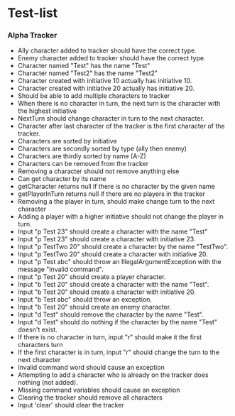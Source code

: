 # Test-list
### Alpha Tracker
- Ally character added to tracker should have the correct type.
- Enemy character added to tracker should have the correct type.
- Character named "Test" has the name "Test"
- Character named "Test2" has the name "Test2"
- Character created with initiative 10 actually has initiative 10.
- Character created with initiative 20 actually has initiative 20.
- Should be able to add multiple characters to tracker
- When there is no character in turn, the next turn is the character with the highest initiative
- NextTurn should change character in turn to the next character.
- Character after last character of the tracker is the first character of the tracker.
- Characters are sorted by initiative
- Characters are secondly sorted by type (ally then enemy)
- Characters are thirdly sorted by name (A-Z)
- Characters can be removed from the tracker
- Removing a character should not remove anything else
- Can get character by its name
- getCharacter returns null if there is no character by the given name
- getPlayerInTurn returns null if there are no players in the tracker
- Removing a the player in turn, should make change turn to the next character
- Adding a player with a higher initiative should not change the player in turn.
- Input "p Test 23" should create a character with the name "Test"
- Input "p Test 23" should create a character with initiative 23.
- Input "p TestTwo 20" should create a character by the name "TestTwo".
- Input "p TestTwo 20" should create a character with initiative 20.
- Input "p Test abc" should throw an IllegalArgumentException with the message "Invalid command".
- Input "p Test 20" should create a player character.
- Input "b Test 20" should create a character with the name "Test".
- Input "b Test 20" should create a character with initiative 20.
- Input "b Test abc" should throw an exception.
- Input "b Test 20" should create an enemy character.
- Input "d Test" should remove the character by the name "Test".
- Input "d Test" should do nothing if the character by the name "Test" doesn't exist.
- If there is no character in turn, input "r" should make it the first characters turn
- If the first character is in turn, input "r" should change the turn to the next character
- Invalid command word should cause an exception
- Attempting to add a character who is already on the tracker does nothing (not added).
- Missing command variables should cause an exception
- Clearing the tracker should remove all characters
- Input 'clear' should clear the tracker